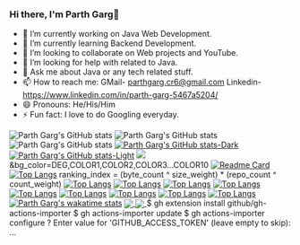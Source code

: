 ### Hi there, I'm Parth Garg👋
- 🔭 I’m currently working on Java Web Development.
- 🌱 I’m currently learning Backend Development.
- 👯 I’m looking to collaborate on Web projects and YouTube.
- 🤔 I’m looking for help with related to Java.
- 💬 Ask me about Java or any tech related stuff.
- 📫 How to reach me: GMail- parthgarg.cr6@gmail.com
                      Linkedin- https://www.linkedin.com/in/parth-garg-5467a5204/
- 😄 Pronouns: He/His/Him
- ⚡ Fun fact: I love to do Googling everyday.
 

![Parth Garg's GitHub stats](https://github-readme-stats.vercel.app/api?username=parth2609&show_icons=true&theme=radical)
![Parth Garg's GitHub stats](https://github-readme-stats.vercel.app/api?username=parth2609&show_icons=true&theme=transparent)
![Parth Garg's GitHub stats](https://github-readme-stats.vercel.app/api?username=parth2609&show_icons=true&bg_color=00000000)
[![Parth Garg's GitHub stats-Dark](https://github-readme-stats.vercel.app/api?username=parth2609&show_icons=true&theme=dark#gh-dark-mode-only)](https://github.com/parth2609/github-readme-stats#gh-dark-mode-only)
[![Parth Garg's GitHub stats-Light](https://github-readme-stats.vercel.app/api?username=parth2609&show_icons=true&theme=default#gh-light-mode-only)](https://github.com/parth2609/github-readme-stats#gh-light-mode-only)
<picture>
<source
  srcset="https://github-readme-stats.vercel.app/api?username=parth2609&show_icons=true&theme=dark"
  media="(prefers-color-scheme: dark)"
/>
<source
  srcset="https://github-readme-stats.vercel.app/api?username=parth2609&show_icons=true"
  media="(prefers-color-scheme: light), (prefers-color-scheme: no-preference)"
/>
<img src="https://github-readme-stats.vercel.app/api?username=parth2609&show_icons=true" />
</picture>
&bg_color=DEG,COLOR1,COLOR2,COLOR3...COLOR10
[![Readme Card](https://github-readme-stats.vercel.app/api/pin/?username=parth2609&repo=github-readme-stats)](https://github.com/parth2609/github-readme-stats)
[![Top Langs](https://github-readme-stats.vercel.app/api/top-langs/?username=parth2609)](https://github.com/parth2609/github-readme-stats)
ranking_index = (byte_count ^ size_weight) * (repo_count ^ count_weight)
[![Top Langs](https://github-readme-stats.vercel.app/api/top-langs/?username=parth2609&size_weight=0.5&count_weight=0.5)](https://github.com/parth2609/github-readme-stats)
[![Top Langs](https://github-readme-stats.vercel.app/api/top-langs/?username=parth2609&exclude_repo=github-readme-stats,parth2609.github.io)](https://github.com/parth2609/github-readme-stats)
[![Top Langs](https://github-readme-stats.vercel.app/api/top-langs/?username=parth2609&hide=javascript,html)](https://github.com/parth2609/github-readme-stats)
[![Top Langs](https://github-readme-stats.vercel.app/api/top-langs/?username=parth2609&langs_count=8)](https://github.com/parth2609/github-readme-stats)
[![Top Langs](https://github-readme-stats.vercel.app/api/top-langs/?username=parth2609&layout=compact)](https://github.com/parth2609/github-readme-stats)
[![Top Langs](https://github-readme-stats.vercel.app/api/top-langs/?username=parth2609&layout=donut)](https://github.com/parth2609/github-readme-stats)
[![Top Langs](https://github-readme-stats.vercel.app/api/top-langs/?username=parth2609&layout=donut-vertical)](https://github.com/parth2609/github-readme-stats)
[![Top Langs](https://github-readme-stats.vercel.app/api/top-langs/?username=parth2609&layout=pie)](https://github.com/parth2609/github-readme-stats)
[![Top Langs](https://github-readme-stats.vercel.app/api/top-langs/?username=parth2609&hide_progress=true)](https://github.com/parth2609/github-readme-stats)
[![Parth Garg's wakatime stats](https://github-readme-stats.vercel.app/api/wakatime?username=parth2609)](https://github.com/parth2609/github-readme-stats)
<a href="https://github.com/parth2609/github-readme-stats">
  <img align="center" src="https://github-readme-stats.vercel.app/api/pin/?username=parth2609&repo=github-readme-stats" />
</a>
<a href="https://github.com/parth2609/convoychat">
  <img align="center" src="https://github-readme-stats.vercel.app/api/pin/?username=parth2609&repo=convoychat" />
</a>
$ gh extension install github/gh-actions-importer
$ gh actions-importer update
$ gh actions-importer configure
? Enter value for 'GITHUB_ACCESS_TOKEN' (leave empty to skip): 
...
